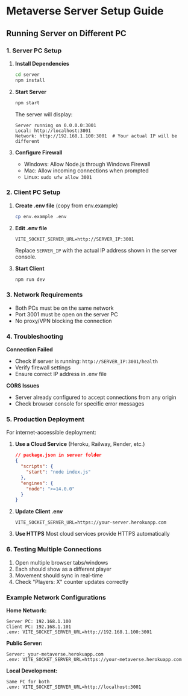 # Metaverse Server Setup Guide

## Running Server on Different PC

### 1. Server PC Setup

1. **Install Dependencies**
   ```bash
   cd server
   npm install
   ```

2. **Start Server**
   ```bash
   npm start
   ```
   
   The server will display:
   ```
   Server running on 0.0.0.0:3001
   Local: http://localhost:3001
   Network: http://192.168.1.100:3001  # Your actual IP will be different
   ```

3. **Configure Firewall**
   - Windows: Allow Node.js through Windows Firewall
   - Mac: Allow incoming connections when prompted
   - Linux: `sudo ufw allow 3001`

### 2. Client PC Setup

1. **Create .env file** (copy from env.example)
   ```bash
   cp env.example .env
   ```

2. **Edit .env file**
   ```
   VITE_SOCKET_SERVER_URL=http://SERVER_IP:3001
   ```
   Replace `SERVER_IP` with the actual IP address shown in the server console.

3. **Start Client**
   ```bash
   npm run dev
   ```

### 3. Network Requirements

- Both PCs must be on the same network
- Port 3001 must be open on the server PC
- No proxy/VPN blocking the connection

### 4. Troubleshooting

**Connection Failed**
- Check if server is running: `http://SERVER_IP:3001/health`
- Verify firewall settings
- Ensure correct IP address in .env file

**CORS Issues**
- Server already configured to accept connections from any origin
- Check browser console for specific error messages

### 5. Production Deployment

For internet-accessible deployment:

1. **Use a Cloud Service** (Heroku, Railway, Render, etc.)
   ```json
   // package.json in server folder
   {
     "scripts": {
       "start": "node index.js"
     },
     "engines": {
       "node": ">=14.0.0"
     }
   }
   ```

2. **Update Client .env**
   ```
   VITE_SOCKET_SERVER_URL=https://your-server.herokuapp.com
   ```

3. **Use HTTPS**
   Most cloud services provide HTTPS automatically

### 6. Testing Multiple Connections

1. Open multiple browser tabs/windows
2. Each should show as a different player
3. Movement should sync in real-time
4. Check "Players: X" counter updates correctly

### Example Network Configurations

**Home Network:**
```
Server PC: 192.168.1.100
Client PC: 192.168.1.101
.env: VITE_SOCKET_SERVER_URL=http://192.168.1.100:3001
```

**Public Server:**
```
Server: your-metaverse.herokuapp.com
.env: VITE_SOCKET_SERVER_URL=https://your-metaverse.herokuapp.com
```

**Local Development:**
```
Same PC for both
.env: VITE_SOCKET_SERVER_URL=http://localhost:3001
```
